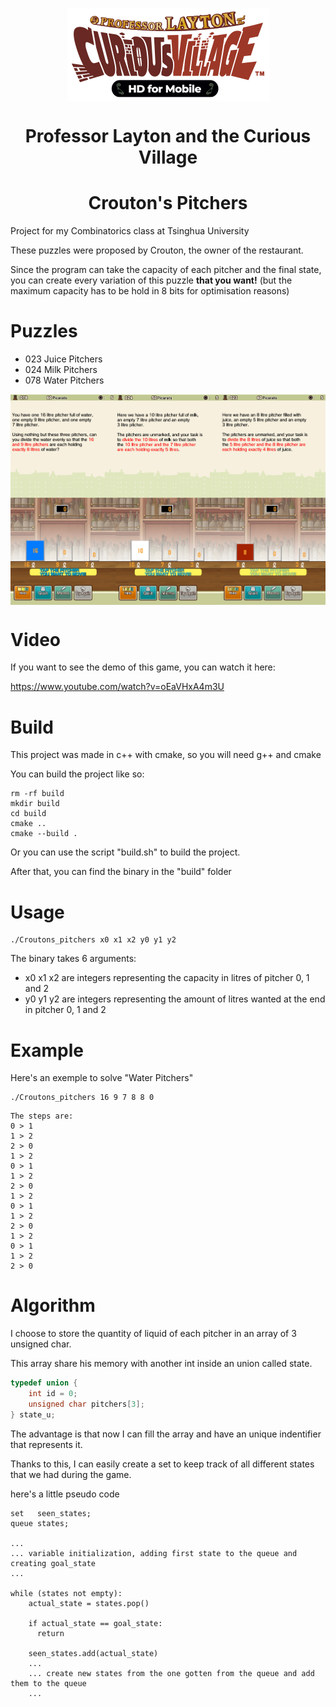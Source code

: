 <p align="center">
  <img align="center" src="../assets/professor-layton-curious-village.png" />
</p>

<h1 align="center">
  Professor Layton and the Curious Village
</h1>
<h1 align="center">
  Crouton's Pitchers
</h1>

Project for my Combinatorics class at Tsinghua University

These puzzles were proposed by Crouton, the owner of the restaurant.

Since the program can take the capacity of each pitcher and the final state, you can create every variation of this puzzle **that you want!** (but the maximum capacity has to be hold in 8 bits for optimisation reasons)

# Puzzles

- 023 Juice Pitchers
- 024 Milk Pitchers
- 078 Water Pitchers

<p align="center">
  <img align="center" src="../assets/IMG-4067.PNG" />
</p>

# Video

If you want to see the demo of this game, you can watch it here:

https://www.youtube.com/watch?v=oEaVHxA4m3U

# Build

This project was made in c++ with cmake, so you will need g++ and cmake

You can build the project like so:
```
rm -rf build
mkdir build
cd build
cmake ..
cmake --build .
```
Or you can use the script "build.sh" to build the project.

After that, you can find the binary in the "build" folder

# Usage

```
./Croutons_pitchers x0 x1 x2 y0 y1 y2
```

The binary takes 6 arguments:

- x0 x1 x2 are integers representing the capacity in litres of pitcher 0, 1 and 2
- y0 y1 y2 are integers representing the amount of litres wanted at the end in pitcher 0, 1 and 2


# Example

Here's an exemple to solve "Water Pitchers"
```
./Croutons_pitchers 16 9 7 8 8 0
```

```
The steps are:
0 > 1
1 > 2
2 > 0
1 > 2
0 > 1
1 > 2
2 > 0
1 > 2
0 > 1
1 > 2
2 > 0
1 > 2
0 > 1
1 > 2
2 > 0
```

# Algorithm

I choose to store the quantity of liquid of each pitcher in an array of 3 unsigned char.

This array share his memory with another int inside an union called state.

```c++
typedef union {
    int id = 0;
    unsigned char pitchers[3];
} state_u;
```
The advantage is that now I can fill the array and have an unique indentifier that represents it.

Thanks to this, I can easily create a set to keep track of all different states that we had during the game.

here's a little pseudo code
```
set   seen_states;
queue states;

...
... variable initialization, adding first state to the queue and creating goal_state
...

while (states not empty):
    actual_state = states.pop()

    if actual_state == goal_state:
      return

    seen_states.add(actual_state)
    ...
    ... create new states from the one gotten from the queue and add them to the queue
    ...



```

